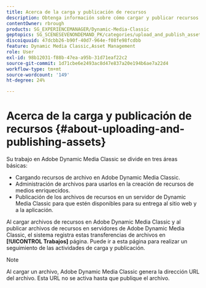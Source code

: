 ```yaml
---
title: Acerca de la carga y publicación de recursos
description: Obtenga información sobre cómo cargar y publicar recursos en Adobe Dynamic Media Classic.
contentOwner: rbrough
products: SG_EXPERIENCEMANAGER/Dynamic-Media-Classic
geptopics: SG_SCENESEVENONDEMAND_PK/categories/upload_and_publish_assets
discoiquuid: 47dcbb26-b90f-40d7-964e-f08fe98fcdbb
feature: Dynamic Media Classic,Asset Management
role: User
exl-id: 98b12031-f88b-47ea-a95b-31d71eaf22c2
source-git-commit: 1d71cbe6e2493ac8d47e837a20e194b6ae7a22d4
workflow-type: tm+mt
source-wordcount: '149'
ht-degree: 24%

---
```


# Acerca de la carga y publicación de recursos {#about-uploading-and-publishing-assets}

Su trabajo en Adobe Dynamic Media Classic se divide en tres áreas básicas:

* Cargando recursos de archivo en Adobe Dynamic Media Classic.
* Administración de archivos para usarlos en la creación de recursos de medios enriquecidos.
* Publicación de los archivos de recursos en un servidor de Dynamic Media Classic para que estén disponibles para su entrega al sitio web y a la aplicación.

Al cargar archivos de recursos en Adobe Dynamic Media Classic y al publicar archivos de recursos en servidores de Adobe Dynamic Media Classic, el sistema registra estas transferencias de archivos en **[!UICONTROL Trabajos]** página. Puede ir a esta página para realizar un seguimiento de las actividades de carga y publicación.

>[!NOTE]
>
>Al cargar un archivo, Adobe Dynamic Media Classic genera la dirección URL del archivo. Esta URL no se activa hasta que publique el archivo.

<!-- >[!NOTE]
>
>A new Instant Publish feature was made available shortly after the release of Adobe Dynamic Media Classic 6.0. This feature, which publishes assets immediately with one step, is being rolled out gradually, replacing the **[!UICONTROL Mark for Publish]** functionality. Some users will continue to see the current interface and functionality for a while, until they are included in the rollout. In addition, some assets will continue to use the “Mark for Publish” process for a while after the rollout. -->

